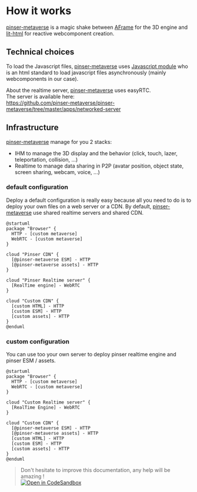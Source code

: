 # How it works

[pinser-metaverse](https://www.pinser-metaverse.com) is a magic shake between [AFrame](https://aframe.io) for the 3D engine and [lit-html](https://lit.dev) for reactive webcomponent creation.

## Technical choices

To load the Javascript files, [pinser-metaverse](https://www.pinser-metaverse.com) uses [Javascript module](https://developer.mozilla.org/en-US/docs/Web/JavaScript/Guide/Modules) who is an html standard to load javascript files asynchronously (mainly webcomponents in our case).

About the realtime server, [pinser-metaverse](https://www.pinser-metaverse.com) uses easyRTC.  
The server is available here:  
https://github.com/pinser-metaverse/pinser-metaverse/tree/master/apps/networked-server

## Infrastructure

[pinser-metaverse](https://www.pinser-metaverse.com) manage for you 2 stacks:

- IHM to manage the 3D display and the behavior (click, touch, lazer, teleportation, collision, ...)
- Realtime to manage data sharing in P2P (avatar position, object state, screen sharing, webcam, voice, ...)

### default configuration

Deploy a default configuration is really easy because all you need to do is to deploy your own files on a web server or a CDN.
By default, [pinser-metaverse](https://www.pinser-metaverse.com) use shared realtime servers and shared CDN.

```plantuml
@startuml
package "Browser" {
  HTTP - [custom metaverse]
  WebRTC - [custom metaverse]
}

cloud "Pinser CDN" {
  [@pinser-metaverse ESM] - HTTP
  [@pinser-metaverse assets] - HTTP
}

cloud "Pinser Realtime server" {
  [RealTime engine] - WebRTC
}

cloud "Custom CDN" {
  [custom HTML] - HTTP
  [custom ESM] - HTTP
  [custom assets] - HTTP
}
@enduml
```

### custom configuration

You can use too your own server to deploy pinser realtime engine and pinser ESM / assets.

```plantuml
@startuml
package "Browser" {
  HTTP - [custom metaverse]
  WebRTC - [custom metaverse]
}

cloud "Custom Realtime server" {
  [RealTime Engine] - WebRTC
}

cloud "Custom CDN" {
  [@pinser-metaverse ESM] - HTTP
  [@pinser-metaverse assets] - HTTP
  [custom HTML] - HTTP
  [custom ESM] - HTTP
  [custom assets] - HTTP
}
@enduml
```

> Don't hesitate to improve this documentation, any help will be amazing !  
> [![Open in CodeSandbox](https://codesandbox.io/static/img/play-codesandbox.svg)](https://githubbox.com/pinser-metaverse/pinser-metaverse/blob/master/docs/how-it-works.md)
